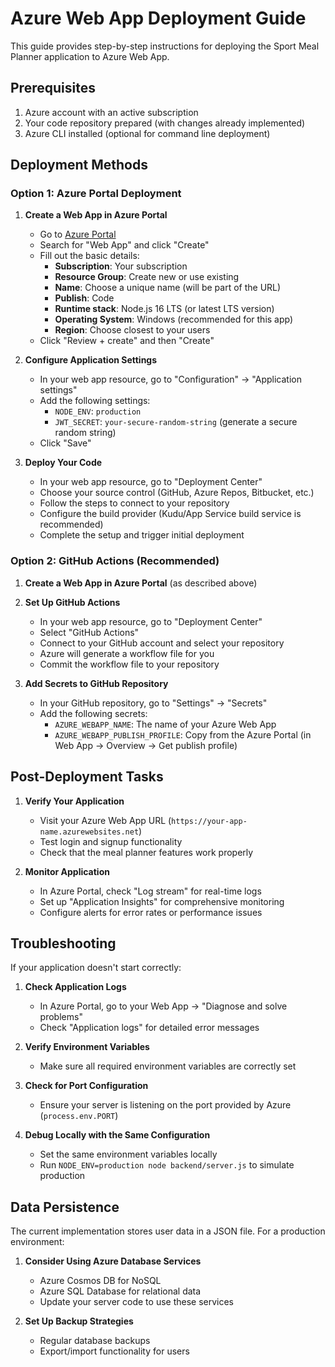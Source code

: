 # Azure Web App Deployment Guide

This guide provides step-by-step instructions for deploying the Sport Meal Planner application to Azure Web App.

## Prerequisites

1. Azure account with an active subscription
2. Your code repository prepared (with changes already implemented)
3. Azure CLI installed (optional for command line deployment)

## Deployment Methods

### Option 1: Azure Portal Deployment

1. **Create a Web App in Azure Portal**
   - Go to [Azure Portal](https://portal.azure.com)
   - Search for "Web App" and click "Create"
   - Fill out the basic details:
     - **Subscription**: Your subscription
     - **Resource Group**: Create new or use existing
     - **Name**: Choose a unique name (will be part of the URL)
     - **Publish**: Code
     - **Runtime stack**: Node.js 16 LTS (or latest LTS version)
     - **Operating System**: Windows (recommended for this app)
     - **Region**: Choose closest to your users
   - Click "Review + create" and then "Create"

2. **Configure Application Settings**
   - In your web app resource, go to "Configuration" → "Application settings"
   - Add the following settings:
     - `NODE_ENV`: `production`
     - `JWT_SECRET`: `your-secure-random-string` (generate a secure random string)
   - Click "Save"

3. **Deploy Your Code**
   - In your web app resource, go to "Deployment Center"
   - Choose your source control (GitHub, Azure Repos, Bitbucket, etc.)
   - Follow the steps to connect to your repository
   - Configure the build provider (Kudu/App Service build service is recommended)
   - Complete the setup and trigger initial deployment

### Option 2: GitHub Actions (Recommended)

1. **Create a Web App in Azure Portal** (as described above)

2. **Set Up GitHub Actions**
   - In your web app resource, go to "Deployment Center"
   - Select "GitHub Actions"
   - Connect to your GitHub account and select your repository
   - Azure will generate a workflow file for you
   - Commit the workflow file to your repository

3. **Add Secrets to GitHub Repository**
   - In your GitHub repository, go to "Settings" → "Secrets"
   - Add the following secrets:
     - `AZURE_WEBAPP_NAME`: The name of your Azure Web App
     - `AZURE_WEBAPP_PUBLISH_PROFILE`: Copy from the Azure Portal (in Web App → Overview → Get publish profile)

## Post-Deployment Tasks

1. **Verify Your Application**
   - Visit your Azure Web App URL (`https://your-app-name.azurewebsites.net`)
   - Test login and signup functionality
   - Check that the meal planner features work properly

2. **Monitor Application**
   - In Azure Portal, check "Log stream" for real-time logs
   - Set up "Application Insights" for comprehensive monitoring
   - Configure alerts for error rates or performance issues

## Troubleshooting

If your application doesn't start correctly:

1. **Check Application Logs**
   - In Azure Portal, go to your Web App → "Diagnose and solve problems"
   - Check "Application logs" for detailed error messages

2. **Verify Environment Variables**
   - Make sure all required environment variables are correctly set

3. **Check for Port Configuration**
   - Ensure your server is listening on the port provided by Azure (`process.env.PORT`)

4. **Debug Locally with the Same Configuration**
   - Set the same environment variables locally
   - Run `NODE_ENV=production node backend/server.js` to simulate production

## Data Persistence

The current implementation stores user data in a JSON file. For a production environment:

1. **Consider Using Azure Database Services**
   - Azure Cosmos DB for NoSQL
   - Azure SQL Database for relational data
   - Update your server code to use these services

2. **Set Up Backup Strategies**
   - Regular database backups
   - Export/import functionality for users 